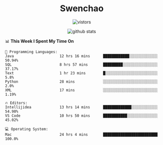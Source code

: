 <h1 align="center">Swenchao</h3>

<p align="center">
  <img src="https://visitor-badge.glitch.me/badge?page_id=Swenchao" alt="vistors" />
</p>

<p align="center">
  <img src="https://github-readme-stats.vercel.app/api?username=Swenchao&count_private=true&show_icons=true&theme=vue-dark&hide_title=true" alt="github stats" />
</p>

<!--START_SECTION:waka-->
📊 **This Week I Spent My Time On** 

```text
💬 Programming Languages: 
Java                     12 hrs 16 mins      ████████████░░░░░░░░░░░░░   50.94% 
SQL                      8 hrs 57 mins       █████████░░░░░░░░░░░░░░░░   37.17% 
Text                     1 hr 23 mins        █░░░░░░░░░░░░░░░░░░░░░░░░   5.8% 
Python                   28 mins             ░░░░░░░░░░░░░░░░░░░░░░░░░   2.0% 
XML                      17 mins             ░░░░░░░░░░░░░░░░░░░░░░░░░   1.19%

🔥 Editors: 
Intellijidea             13 hrs 14 mins      █████████████░░░░░░░░░░░░   54.98% 
VS Code                  10 hrs 50 mins      ███████████░░░░░░░░░░░░░░   45.02%

💻 Operating System: 
Mac                      24 hrs 4 mins       █████████████████████████   100.0%

```


<!--END_SECTION:waka-->
